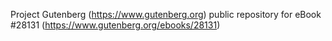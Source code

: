 Project Gutenberg (https://www.gutenberg.org) public repository for eBook #28131 (https://www.gutenberg.org/ebooks/28131)
